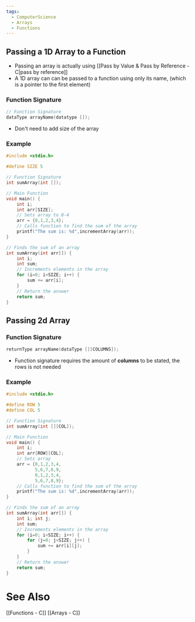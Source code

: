 ```yaml
---
tags:
  - ComputerScience
  - Arrays
  - Functions
---
```


## Passing a 1D Array to a Function
- Passing an array is actually using [[Pass by Value & Pass by Reference - C|pass by reference]]
- A 1D array can can be passed to a function using only its name, (which is a pointer to the first element)

### Function Signature
```c showlinenumbers
// Function Signature
dataType arrayName(datatype []);
```
- Don't need to add size of the array

### Example
```c showlinenumbers {6,15,19}
#include <stdio.h>

#define SIZE 5

// Function Signature
int sumArray(int []);

// Main Function
void main() {
	int i;
	int arr[SIZE];
	// Sets array to 0-4
	arr = {0,1,2,3,4};
	// Calls function to find the sum of the array
	printf("The sum is: %d",incrementArray(arr));
}

// Finds the sum of an array
int sumArray(int arr[]) {
	int i;
	int sum;
	// Increments elements in the array
	for (i=0; i<SIZE; i++) {
		sum += arr[i];
	}
	// Return the answer
	return sum;
}
```

## Passing 2d Array
### Function Signature
```c showlinenumber
returnType arrayName(dataType [][COLUMNS]);
```
- Function signature requires the amount of **columns** to be stated, the rows is not needed

### Example
```c showlinenumbers {3-4,12,19,23}
#include <stdio.h>

#define ROW 5
#define COL 5

// Function Signature
int sumArray(int [][COL]);

// Main Function
void main() {
	int i;
	int arr[ROW][COL];
	// Sets array
	arr = {0,1,2,3,4,
		   5,6,7,8,9,
		   0,1,2,3,4,
		   5,6,7,8,9};
	// Calls function to find the sum of the array
	printf("The sum is: %d",incrementArray(arr));
}

// Finds the sum of an array
int sumArray(int arr[]) {
	int i; int j;
	int sum;
	// Increments elements in the array
	for (i=0; i<SIZE; i++) {
		for (j=0; j<SIZE; j++) {
			sum += arr[i][j];
		}
	}
	// Return the answer
	return sum;
}
```


# See Also
[[Functions - C]]
[[Arrays - C]]